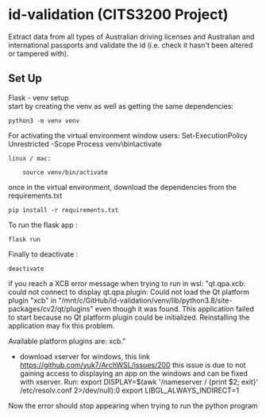 # id-validation (CITS3200 Project)

Extract data from all types of Australian driving licenses and Australian and international passports and validate the id (i.e. check it hasn't been altered or tampered with).

## Set Up

Flask - venv setup  
start by creating the venv as well as getting the same dependencies:

    python3 -m venv venv
    

For activating the virtual environment
    window users:
        Set-ExecutionPolicy Unrestricted -Scope Process
        venv\bin\activate

    linux / mac:

        source venv/bin/activate
    
once in the virtual environment, download the dependencies from the requirements.txt
    
    pip install -r requirements.txt 

To run the flask app :

    flask run

Finally to deactivate :

    deactivate


if you reach a XCB error message when trying to run in wsl:
"qt.qpa.xcb: could not connect to display 
qt.qpa.plugin: Could not load the Qt platform plugin "xcb" in "/mnt/c/GitHub/id-validation/venv/lib/python3.8/site-packages/cv2/qt/plugins" even though it was found.
This application failed to start because no Qt platform plugin could be initialized. Reinstalling the application may fix this problem.

Available platform plugins are: xcb."
- download xserver for windows, this link https://github.com/yuk7/ArchWSL/issues/200
    this issue is due to not gaining access to displaying an app on the windows and can be fixed with xserver.
Run:
    export DISPLAY=$(awk '/nameserver / {print $2; exit}' /etc/resolv.conf 2>/dev/null):0
    export LIBGL_ALWAYS_INDIRECT=1

Now the error should stop appearing when trying to run the python program
